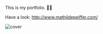 This is my portfolio. 👩‍💻 
 
Have a look: http://www.mathildepeiffer.com/   
  


![cover](https://user-images.githubusercontent.com/86634734/136648381-3dee1894-e19f-4952-b6f6-69f59ccdc3e5.jpg)

 
 
 
